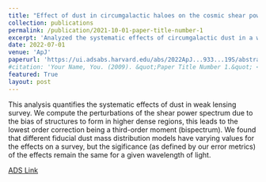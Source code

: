 ```yaml
---
title: "Effect of dust in circumgalactic haloes on the cosmic shear power spectrum"
collection: publications
permalink: /publication/2021-10-01-paper-title-number-1
excerpt: 'Analyzed the systematic effects of circumgalactic dust in a weak lensing survey.'
date: 2022-07-01
venue: 'ApJ'
paperurl: 'https://ui.adsabs.harvard.edu/abs/2022ApJ...933...19S/abstract'
#citation: 'Your Name, You. (2009). &quot;Paper Title Number 1.&quot; <i>Journal 1</i>. 1(1).'
featured: True
layout: post
---
```

This analysis quantifies the systematic effects of dust in weak lensing survey. We compute the perturbations of the shear power spectrum due to the bias of structures to form in higher dense regions, this leads to the lowest order correction being a third-order moment (bispectrum). We found that different fiducial dust mass distribution models have varying values for the effects on a survey, but the sigificance (as defined by our error metrics) of the effects remain the same for a given wavelength of light.

[ADS Link]({{page.paperurl}})

<!-- Recommended citation: Your Name, You. (2009). "Paper Title Number 1." <i>Journal 1</i>. 1(1). -->